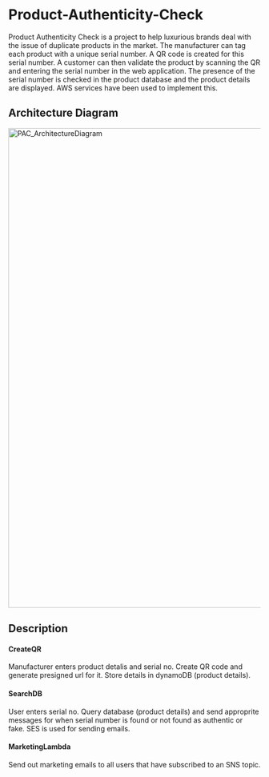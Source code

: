 # Product-Authenticity-Check
Product Authenticity Check is a project to help luxurious brands deal with the issue of duplicate products in the market.
The manufacturer can tag each product with a unique serial number. A QR code is created for this serial number. A customer can then validate the product by scanning the QR and entering the serial number in the web application. The presence of the serial number is checked in the product database and the product details are displayed. 
AWS services have been used to implement this.

## Architecture Diagram
<img width="959" alt="PAC_ArchitectureDiagram" src="https://user-images.githubusercontent.com/43901836/204223522-66568d89-8449-40c6-90a1-ef6ac8eea1dc.png">

## Description
#### CreateQR
Manufacturer enters product detalis and serial no. Create QR code and generate presigned url for it. Store details in dynamoDB (product details).

#### SearchDB
User enters serial no. Query database (product details) and send approprite messages for when serial number is found or not found as authentic or fake.
SES is used for sending emails. 

#### MarketingLambda
Send out marketing emails to all users that have subscribed to an SNS topic.


